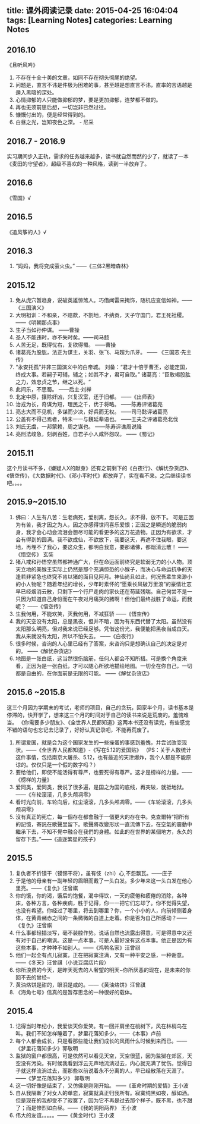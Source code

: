 title: 课外阅读记录
date: 2015-04-25 16:04:04
tags: [Learning Notes]
categories: Learning Notes 
---
## 2016.10
《且听风吟》    
1. 不存在十全十美的文章，如同不存在彻头彻尾的绝望。    
2. 问题是，直言不讳是件极为困难的事，甚至越是想直言不讳，直率的言语越是遁入黑暗的深处。    
3. 心情抑郁的人只能做抑郁的梦，要是更加抑郁，连梦都不做的。    
4. 再也无须前思后想，一切岂非已然过往。    
5. 慷慨付出的，便是经常得到的。    
6. 白昼之光，岂知夜色之深。 - 尼采    

## 2016.7 - 2016.9
实习期间步入正轨，需求的任务越来越多，读书就自然而然的少了，就读了一本《麦田的守望者》，超级不喜欢的一种风格，读到一半放弃了。

## 2016.6

《雪国》√

## 2016.5

《追风筝的人》√

## 2016.3

1. “妈妈，我将变成萤火虫。”  ——《三体2黑暗森林》

## 2015.12 

1. 免从虎穴暂趋身，说破英雄惊煞人。巧借闻雷来掩饰，随机应变信如神。——《三国演义》
2. 大明祖训：不和亲，不赔款，不割地，不纳贡，天子守国门，君王死社稷。——《明朝那点事》
3. 生子当如孙仲谋。  ——曹操
4. 圣人不能违时，亦不失时矣。——司马懿
5. 人苦无足，既得忧右，复欲得蜀。 ——曹操
6. 诸葛亮为股肱，法正为谋主，关羽、张飞、马超为爪牙。  —— 《三国志·先主传》
7. “永安托孤”并非三国演义中的白帝城。
    刘备：“君才十倍于曹丕，必能定国，终成大事。若嗣子可辅，辅之；如其不才，君可自取。”
    诸葛亮：”臣敢竭股肱之力，效忠贞之节，继之以死。“ 
8. 此间乐，不思蜀。    ——后主·刘禅
9. 北定中原，攘除奸凶，兴复汉室，还于旧都。 ——《出师表》 
10. 治戎为长，奇谋为短，理民之千，优于将略。  ——陈寿评诸葛亮
11. 亮志大而不见机，多谋而少决，好兵而无权。  ——司马懿评诸葛亮
12. 公盖有不得己焉者，特未一一与魏延辈语也。   ——王夫之评诸葛亮北伐
13. 刘氏无虞，一邦蒙赖，周之谋也。  ——陈寿评谯周说降
14. 亮刑法峻急，刻剥百姓，自君子小人咸怀怨叹。 ——《蜀记》

## 2015.11

这个月读书不多，《嫌疑人X的献身》还有之前剩下的《白夜行》、《解忧杂货店》、《悟空传》，《大数据时代》、《邓小平时代》都放弃了，实在看不来。之后继续读书吧。。。。 

## 2015.9~2015.10

1. 佛曰：人生有八苦：生老病死，爱别离，怨长久，求不得，放不下。 可是正因为有苦，我才因之为人，因之亦感得世间喜乐爱恨；正因之是瞬逝的脆弱肉身，我才会心动会流泪会想尽可能的看更多的这万花造物。正因为有欲求，才会有得到的圆满。我不欲成仙，不欲放下，我要这天，再遮不住我眼，要这地，再埋不了我心，要这众生，都明白我意，要那诸佛，都烟消云散！ ——《悟空传》 玄奘
2. 猪八戒和孙悟空虽然都神通广大，但在命运面前终究是软弱无力的小人物。顶天立地的美猴王实际上仍然是那个充满惊恐的小猴子，而决心与命运抗争的天逢若非紧急也终究不肯以猪的面目见阿月。神仙尚且如此，何况吾辈生来渺小的小人物呢？随着年纪的增长，少年时素怀的“愿乘长风破万里浪”的豪情壮志早已经烟消云散，只剩下一个行尸走肉的家伙还在苟延残喘。自己何尝不是一只因为知道自己身份而在午夜对月痛哭的猪啊！但他们最终战胜了命运，而我呢？   ——《悟空传》 
3. 生我何用，不能欢笑，灭我何用，不减狂骄  ——《悟空传》
4. 我的天空没有太阳，总是黑夜，但并不暗，因为有东西代替了太阳。虽然没有太阳那么明亮，但对我来说已经足够。凭借这份光，我便能把黑夜当成白天。我从来就没有太阳，所以不怕失去。               ——《白夜行》
5. 很多时候，咨询的人心里已经有了答案，来咨询只是想确认自己的决定是对的。             ——《解忧杂货店》
6. 地图是一张白纸，这当然很伤脑筋，任何人都会不知所措。可是换个角度来看，正因为是一张白纸，才可以随心所欲地描绘地图。一切全在你自己，一切都是自由的，在你面前是无限的可能。     ——《解忧杂货店》

## 2015.6 ~2015.8

这三个月因为学期末的考试，老师的项目，自己的贪玩，回家半个月，读书基本是停滞的，快开学了，想来这三个月的时间对于自己的读书来说是荒废的。羞愧难当。
《你需要多少朋友》、《全世界人民都知道》这两本书还没有读完，有些感觉不错的语句也忘记去记录了，好好认真记录吧，不能再荒废了。
1. 所谓爱国，就是会为这个国家发生的一些操蛋的事感到羞愧，并尝试改变现状。——《全世界人民都知道》-《写在5.12的爱国贴》
（PS：关于人数统计这件事情，包括南京大屠杀、5.12，也有最近的天津爆炸，我个人都是不能原谅的。仅仅只是一个假的数字吗？） 
2. 要给他们，即使不能活得有尊严，也要死得有尊严。这才是榜样的力量。——《榜样的力量》
3. 爱同类，爱同类，我说了很多遍，是国之为国的底线，再突破，就抵地狱。——《车轮滚滚，几多头颅凋零》
4. 看时光向前，车轮向后，红尘滚滚，几多头颅凋零。——《车轮滚滚，几多头颅凋零》 
5. 沒有真正的死亡，每一個存在都會融于一個更大的存在中。克查爾特“把所有的記憶，寄託在歌聲里留下。歌聲將改變形狀一直流傳下去，在空氣的震動中繼承下去，不知不覺中融合在我們的身體。如此的在世界的某個地方，永久的留存下去。”——《追逐繁星的孩子》

## 2015.5

1. 复仇者不折镆干（镆铘干将），虽有忮（zhi）心,不怨飘瓦。——庄子
2. 于是他的母亲有一副年轻的眉眼而戴了一头白发。多少年来这一头白发在他心里亮。——《复仇》汪曾祺
3. 你的饿，你的渴，饿后的饱餐，渴中得饮，一天的疲倦和疲倦的消除，各种床，各种方言，各种疾病，胜于记得，你一一把它们忘却了。你不觉得失望，也没有希望。你经过了哪里，将去到哪里？你，一个小小的人，向前倾侧着身体，在黄青赭赤之间的一条微微的白道上走着。你是否为自己所感动？——《复仇》汪曾祺 
4. 什么事都轻描淡写，毫不装腔作势。说话自然也流露出得意，可是得意中又还有对于自己的嘲讽。这是一点本事。可是人最好没有这点本事。他正是因为有这些本事，才种种不如别人。——《鸡鸭名家》汪曾祺
5. 他们一起全有点儿寂寞，正在把寂寞注满，又有一种平安之感，一种谢意。——《冬天》汪曾祺（小说豆腐店片段）
6. 你所浪费的今天，是昨天死去的人奢望的明天~你所厌恶的现在，是未来的你回不去的曾经~
7. 黄油烙饼是甜的，眼泪是咸的。——《黄油烙饼》汪曾祺
8. 《海角七号》信真的是暂存思念的一种很好的载体。
 
## 2015.4

1. 记得当时年纪小，我爱谈天你爱笑。有一回并肩坐在桃树下，风在林梢鸟在叫。我们不知怎样睡着了，梦里花落知多少。——《本事》卢前
2. 每个人都会成长，只是看那些能让我们成长的风雨什么时候到来而已。——《梦里花落知多少》郭敬明
3. 监狱的窗户都很高，可是依然可以看见天空，天空很蓝，因为监狱在郊区，天空没有污染。有时候我看到浮云无声地流淌过去，内心就充满了忧伤。觉得日子就这样流淌过去，而那些以前说着永不分离的人，早已经散落在天涯了。——《梦里花落知多少》 郭敬明
4. 这一切好像是结束了，又仿佛是刚刚开始。 ——《革命时期的爱情》王小波
5. 自从我隔断了对女人的单恋，寂寞就真正归我所有。寂寞纯黑如夜，醇如酒。但是现在的我却受不了寂寞了，因为它不再是过去那个样子，既不黑，也不甜了；而是惨烈如白昼。——《我的阴阳两界》 王小波
6. 伟大的友谊。。。。。——《黄金时代》王小波 
 
 

